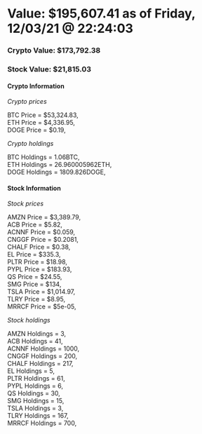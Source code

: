 # Value: $195,607.41 as of Friday, 12/03/21 @ 22:24:03 

### Crypto Value: $173,792.38

### Stock Value: $21,815.03

#### Crypto Information 
*Crypto prices* 

BTC Price = $53,324.83,  
ETH Price = $4,336.95,  
DOGE Price = $0.19,  


*Crypto holdings* 

BTC Holdings = 1.06BTC,  
ETH Holdings = 26.960005962ETH,  
DOGE Holdings = 1809.826DOGE,  


#### Stock Information 

*Stock prices* 

AMZN Price = $3,389.79,  
ACB Price = $5.82,  
ACNNF Price = $0.059,  
CNGGF Price = $0.2081,  
CHALF Price = $0.38,  
EL Price = $335.3,  
PLTR Price = $18.98,  
PYPL Price = $183.93,  
QS Price = $24.55,  
SMG Price = $134,  
TSLA Price = $1,014.97,  
TLRY Price = $8.95,  
MRRCF Price = $5e-05,  


*Stock holdings* 

AMZN Holdings = 3,  
ACB Holdings = 41,  
ACNNF Holdings = 1000,  
CNGGF Holdings = 200,  
CHALF Holdings = 217,  
EL Holdings = 5,  
PLTR Holdings = 61,  
PYPL Holdings = 6,  
QS Holdings = 30,  
SMG Holdings = 15,  
TSLA Holdings = 3,  
TLRY Holdings = 167,  
MRRCF Holdings = 700,  



